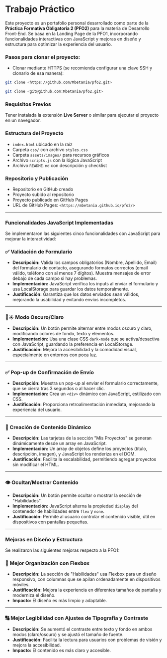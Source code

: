 # Trabajo Práctico

Este proyecto es un portafolio personal desarrollado como parte de la **Práctica Formativa Obligatoria 2 (PFO2)** para la materia de Desarrollo Front-End. Se basa en la Landing Page de la PFO1, incorporando funcionalidades interactivas con JavaScript y mejoras en diseño y estructura para optimizar la experiencia del usuario.

### Pasos para clonar el proyecto:

- Clonar mediante HTTPS (se recomienda configurar una clave SSH y clonarlo de esa manera):

```bash
git clone <https://github.com/Mbetania/pfo2.git>
```
```bash
git clone <git@github.com:Mbetania/pfo2.git>
```
### Requisitos Previos

Tener instalada la extensión **Live Server** o similar para ejecutar el proyecto en un navegador.

### Estructura del Proyecto

- `index.html` ubicado en la raíz  
- Carpeta `css/` con archivo `styles.css`  
- Carpeta `assets/images/` para recursos gráficos  
- Archivo `scripts.js` con la lógica JavaScript  
- Archivo `README.md` con descripción y checklist  

### Repositorio y Publicación

- Repositorio en GitHub creado  
- Proyecto subido al repositorio  
- Proyecto publicado en GitHub Pages  
- URL de GitHub Pages: `<https://mbetania.github.io/pfo2/>`

---

### Funcionalidades JavaScript Implementadas

Se implementaron las siguientes cinco funcionalidades con JavaScript para mejorar la interactividad:

### ✅ Validación de Formulario

- **Descripción:** Valida los campos obligatorios (Nombre, Apellido, Email) del formulario de contacto, asegurando formatos correctos (email válido, teléfono con al menos 7 dígitos). Muestra mensajes de error debajo de cada campo si hay problemas.  
- **Implementación:** JavaScript verifica los inputs al enviar el formulario y usa LocalStorage para guardar los datos temporalmente.  
- **Justificación:** Garantiza que los datos enviados sean válidos, mejorando la usabilidad y evitando envíos incompletos.

---

### 🌙☀️ Modo Oscuro/Claro

- **Descripción:** Un botón permite alternar entre modos oscuro y claro, modificando colores de fondo, texto y elementos.  
- **Implementación:** Usa una clase CSS `dark-mode` que se activa/desactiva con JavaScript, guardando la preferencia en LocalStorage.  
- **Justificación:** Mejora la accesibilidad y la comodidad visual, especialmente en entornos con poca luz.

---

### ✅ Pop-up de Confirmación de Envío

- **Descripción:** Muestra un pop-up al enviar el formulario correctamente, que se cierra tras 3 segundos o al hacer clic.  
- **Implementación:** Crea un `<div>` dinámico con JavaScript, estilizado con CSS.  
- **Justificación:** Proporciona retroalimentación inmediata, mejorando la experiencia del usuario.

---

### 🧩 Creación de Contenido Dinámico

- **Descripción:** Las tarjetas de la sección "Mis Proyectos" se generan dinámicamente desde un array en JavaScript.  
- **Implementación:** Un array de objetos define los proyectos (título, descripción, imagen), y JavaScript los renderiza en el DOM.  
- **Justificación:** Facilita la escalabilidad, permitiendo agregar proyectos sin modificar el HTML.

---

### 👁️ Ocultar/Mostrar Contenido

- **Descripción:** Un botón permite ocultar o mostrar la sección de "Habilidades".  
- **Implementación:** JavaScript alterna la propiedad `display` del contenedor de habilidades entre `flex` y `none`.  
- **Justificación:** Permite al usuario controlar el contenido visible, útil en dispositivos con pantallas pequeñas.

---

### Mejoras en Diseño y Estructura

Se realizaron las siguientes mejoras respecto a la PFO1:

### 📐 Mejor Organización con Flexbox

- **Descripción:** La sección de "Habilidades" usa Flexbox para un diseño responsivo, con columnas que se apilan ordenadamente en dispositivos móviles.  
- **Justificación:** Mejora la experiencia en diferentes tamaños de pantalla y moderniza el diseño.  
- **Impacto:** El diseño es más limpio y adaptable.

---

### 🔠 Mejor Legibilidad con Ajustes de Tipografía y Contraste

- **Descripción:** Se aumentó el contraste entre texto y fondo en ambos modos (claro/oscuro) y se ajustó el tamaño de fuente.  
- **Justificación:** Facilita la lectura para usuarios con problemas de visión y mejora la accesibilidad.  
- **Impacto:** El contenido es más claro y accesible.
